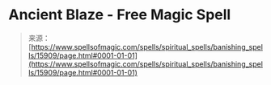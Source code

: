 <!--yml
category: 未分类
date: 2024-06-12 18:55:40
-->

# Ancient Blaze - Free Magic Spell

> 来源：[https://www.spellsofmagic.com/spells/spiritual_spells/banishing_spells/15909/page.html#0001-01-01](https://www.spellsofmagic.com/spells/spiritual_spells/banishing_spells/15909/page.html#0001-01-01)